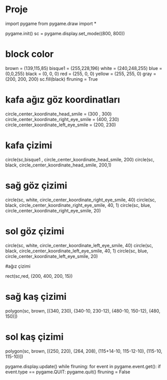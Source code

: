 # Proje
import pygame
from pygame.draw import *

pygame.init()
sc = pygame.display.set_mode((800, 800))


# block color
brown = (139,115,85)
bisque1 = (255,228,196)
white = (240,248,255)
blue = (0,0,255)
black = (0, 0, 0)
red = (255, 0, 0)
yellow = (255, 255, 0)
gray = (200, 200, 200)
sc.fill(black)
flruning = True



# kafa ağız göz koordinatları

circle_center_koordinate_head_smile = (300 , 300)
circle_center_koordinate_right_eye_smile = (400, 230)
circle_center_koordinate_left_eye_smile = (200, 230)

# kafa çizimi

circle(sc,bisque1 , circle_center_koordinate_head_smile, 200)
circle(sc, black, circle_center_koordinate_head_smile, 200,1)

# sağ göz çizimi

circle(sc, white, circle_center_koordinate_right_eye_smile, 40)
circle(sc, black, circle_center_koordinate_right_eye_smile, 40, 1)
circle(sc, blue, circle_center_koordinate_right_eye_smile, 20)

# sol göz çizimi

circle(sc, white, circle_center_koordinate_left_eye_smile, 40)
circle(sc, black, circle_center_koordinate_left_eye_smile, 40, 1)
circle(sc, blue, circle_center_koordinate_left_eye_smile, 20)

#ağız çizimi

rect(sc,red, (200, 400, 200, 15))

# sağ kaş çizimi

polygon(sc, brown, [(340, 230), (340-10, 230-12), (480-10, 150-12), (480, 150)])  

# sol kaş çizimi

polygon(sc, brown, [(250, 220), (264, 208), (115+14-10, 115-12-10), (115-10, 115-10)])



pygame.display.update()
while flruning:
    for event in pygame.event.get():
        if event.type == pygame.QUIT:
            pygame.quit()
            flruning = False

